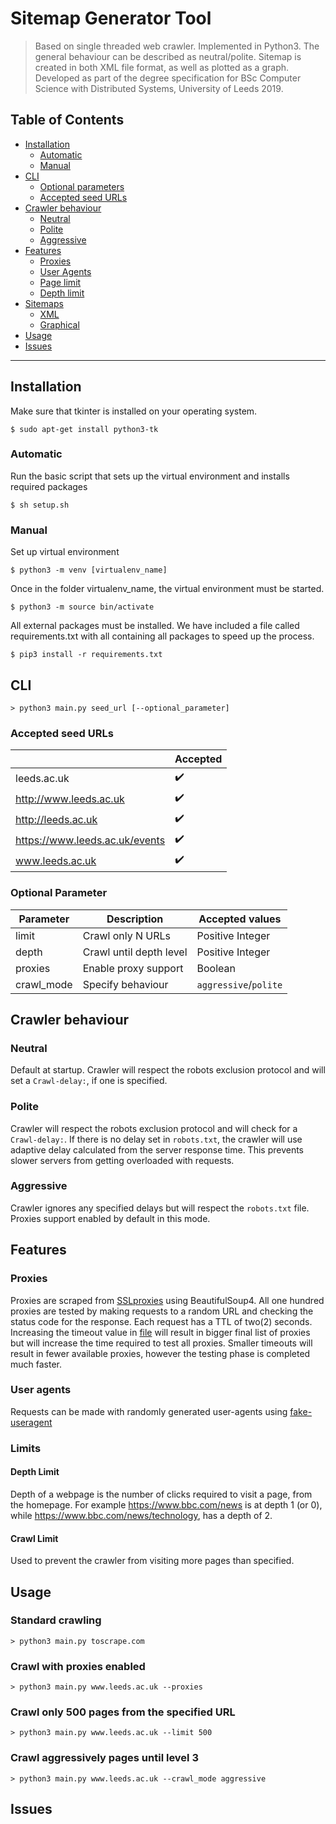 # Sitemap Generator Tool

> Based on single threaded web crawler. Implemented in Python3.
The general behaviour can be described as neutral/polite. Sitemap is created in both XML file format, as well as plotted as a graph. Developed as part of the degree specification for BSc Computer Science with Distributed Systems, University of Leeds 2019.
## Table of Contents 

- [Installation](#installation)
  - [Automatic](#automatic)  
  - [Manual](#manual)
- [CLI](#)
  - [Optional parameters](#optional_args)
  - [Accepted seed URLs](#accepted_seed)
- [Crawler behaviour](#behaviour)
  - [Neutral](#neutral_b)
  - [Polite](#polite_b)
  - [Aggressive](#aggresive_b)
- [Features](#features)
  - [Proxies](#proxies)
  - [User Agents](#user-agents)
  - [Page limit](#page-limit)
  - [Depth limit](#depth_limit)
- [Sitemaps](#)
  - [XML](#xml)
  - [Graphical](#graph)
- [Usage](#usage)
- [Issues](#issues)

---

## Installation
Make sure that tkinter is installed on your operating system.

```shell
$ sudo apt-get install python3-tk
```

### Automatic 

Run the basic script that sets up the virtual environment and installs required packages

```shell
$ sh setup.sh
```

### Manual 

Set up virtual environment

```shell
$ python3 -m venv [virtualenv_name]
```
Once in the folder virtualenv_name, the virtual environment must be started.

```shell
$ python3 -m source bin/activate
```

All external packages must be installed. We have included a file called requirements.txt with
all containing all packages to speed up the process.

```shell
$ pip3 install -r requirements.txt
```

## CLI

```shell
> python3 main.py seed_url [--optional_parameter]
```

### Accepted seed URLs

|  | Accepted|
| ---| ---     |
| leeds.ac.uk| :heavy_check_mark: |
| http://www.leeds.ac.uk | :heavy_check_mark:|
| http://leeds.ac.uk | :heavy_check_mark: |
| https://www.leeds.ac.uk/events | :heavy_check_mark: |
| www.leeds.ac.uk | :heavy_check_mark: |

### Optional Parameter

| Parameter | Description| Accepted values|
| ---| --- | ---     |
| limit| Crawl only N URLs       | Positive Integer      |
| depth | Crawl until depth level | Positive Integer      |
| proxies | Enable proxy support | Boolean               |
| crawl_mode | Specify behaviour | `aggressive`/`polite` |


## Crawler behaviour
### Neutral
Default at startup. Crawler will respect the robots exclusion protocol and will set a `Crawl-delay:`, if one is specified.

### Polite
Crawler will respect the robots exclusion protocol and will check for a `Crawl-delay:`. If there is no delay set in `robots.txt`, the crawler will use adaptive delay calculated from the server response time. This prevents slower servers from getting overloaded with requests.

### Aggressive
Crawler ignores any specified delays but will respect the `robots.txt` file. Proxies support enabled by default in this mode.

## Features
### Proxies
Proxies are scraped from [SSLproxies](https://www.sslproxies.org/) using BeautifulSoup4. All one hundred proxies are tested by making requests to a random URL and checking the status code for the response. Each request has a TTL of two(2) seconds. Increasing the timeout value in [file](proxyFinder.py) will result in bigger final list of proxies but will increase the time required to test all proxies. Smaller timeouts will result in fewer available proxies, however the testing phase is completed much faster.

### User agents
Requests can be made with randomly generated user-agents using [fake-useragent](https://github.com/hellysmile/fake-useragent)

### Limits
#### Depth Limit
Depth of a webpage is the number of clicks required to visit a page, from the homepage. For example https://www.bbc.com/news is at depth 1 (or 0), while https://www.bbc.com/news/technology, has a depth of 2.
#### Crawl Limit
Used to prevent the crawler from visiting more pages than specified.

## Usage 
### Standard crawling
```shell
> python3 main.py toscrape.com
```

### Crawl with proxies enabled
```shell
> python3 main.py www.leeds.ac.uk --proxies
```

### Crawl only 500 pages from the specified URL
```shell
> python3 main.py www.leeds.ac.uk --limit 500
```

### Crawl aggressively pages until level 3
```shell
> python3 main.py www.leeds.ac.uk --crawl_mode aggressive
```

## Issues

